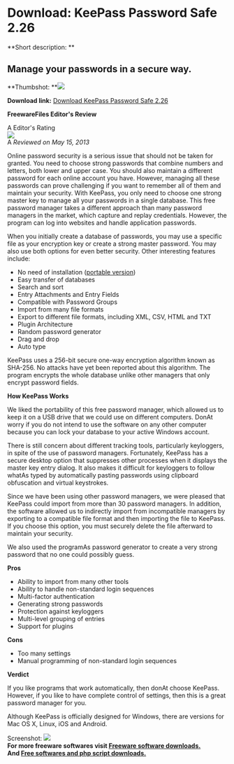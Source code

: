 # Download: KeePass Password Safe 2.26

**Short description: **

## Manage your passwords in a secure way.

  
**Thumbshot: **![](http://www.freewarefiles.com/screenshot/keepasssafe_md.gif)   
  
**Download link:** [Download KeePass Password Safe 2.26](http://freesoftwares.boysofts.com/KeePass-Password-Safe_program_13620.html)  
  

**FreewareFiles Editor's Review**  
  

A Editor's Rating  
![](http://www.freewarefiles.com/images/rating/5.gif)  
A _Reviewed on May 15, 2013_  
  
Online password security is a serious issue that should not be taken for
granted. You need to choose strong passwords that combine numbers and letters,
both lower and upper case. You should also maintain a different password for
each online account you have. However, managing all these passwords can prove
challenging if you want to remember all of them and maintain your security.
With KeePass, you only need to choose one strong master key to manage all your
passwords in a single database. This free password manager takes a different
approach than many password managers in the market, which capture and replay
credentials. However, the program can log into websites and handle application
passwords.

When you initially create a database of passwords, you may use a specific file
as your encryption key or create a strong master password. You may also use
both options for even better security. Other interesting features include:

  * No need of installation ([portable version](http://www.freewarefiles.com/KeePass-Password-Safe-Portable_program_27826.html)) 
  * Easy transfer of databases 
  * Search and sort 
  * Entry Attachments and Entry Fields 
  * Compatible with Password Groups 
  * Import from many file formats 
  * Export to different file formats, including XML, CSV, HTML and TXT 
  * Plugin Architecture 
  * Random password generator 
  * Drag and drop 
  * Auto type 

KeePass uses a 256-bit secure one-way encryption algorithm known as SHA-256.
No attacks have yet been reported about this algorithm. The program encrypts
the whole database unlike other managers that only encrypt password fields.

**How KeePass Works**

We liked the portability of this free password manager, which allowed us to
keep it on a USB drive that we could use on different computers. DonAt worry
if you do not intend to use the software on any other computer because you can
lock your database to your active Windows account.

There is still concern about different tracking tools, particularly
keyloggers, in spite of the use of password managers. Fortunately, KeePass has
a secure desktop option that suppresses other processes when it displays the
master key entry dialog. It also makes it difficult for keyloggers to follow
whatAs typed by automatically pasting passwords using clipboard obfuscation
and virtual keystrokes.

Since we have been using other password managers, we were pleased that KeePass
could import from more than 30 password managers. In addition, the software
allowed us to indirectly import from incompatible managers by exporting to a
compatible file format and then importing the file to KeePass. If you choose
this option, you must securely delete the file afterward to maintain your
security.

We also used the programAs password generator to create a very strong password
that no one could possibly guess.

**Pros**

  * Ability to import from many other tools 
  * Ability to handle non-standard login sequences 
  * Multi-factor authentication 
  * Generating strong passwords 
  * Protection against keyloggers 
  * Multi-level grouping of entries 
  * Support for plugins 

**Cons**

  * Too many settings 
  * Manual programming of non-standard login sequences 

**Verdict**

If you like programs that work automatically, then donAt choose KeePass.
However, if you like to have complete control of settings, then this is a
great password manager for you.

Although KeePass is officially designed for Windows, there are versions for
Mac OS X, Linux, iOS and Android.

  
  
Screenshot: ![](http://www.freewarefiles.com/screenshot/keepasssafe.gif)  
**For more freeware softwares visit [Freeware software downloads.](http://freesoftwares.boysofts.com/)**   
**And [Free softwares and php script downloads.](http://www.boysofts.com/)**

